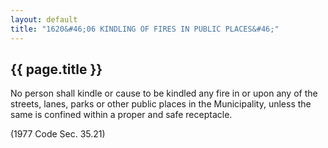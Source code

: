 ```yaml
---
layout: default 
title: "1620&#46;06 KINDLING OF FIRES IN PUBLIC PLACES&#46;"
---
```


{{ page.title }}
----------------

No person shall kindle or cause to be kindled any fire in or upon any of
the streets, lanes, parks or other public places in the Municipality,
unless the same is confined within a proper and safe receptacle.

(1977 Code Sec. 35.21)
